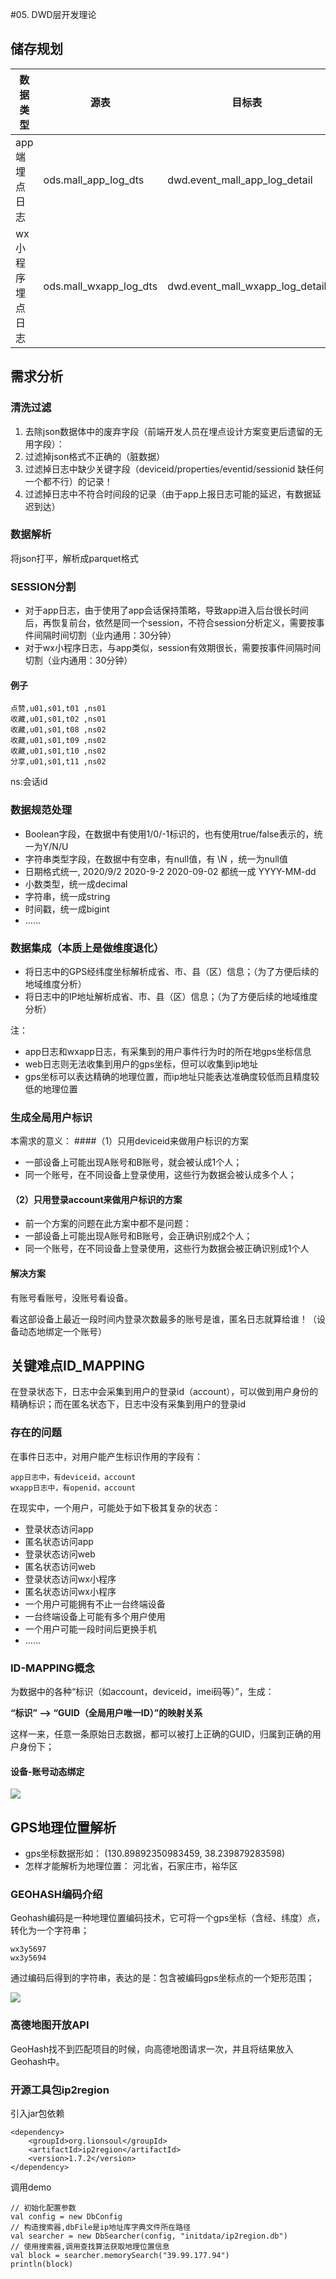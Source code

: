 #05. DWD层开发理论

## 储存规划

|  数据类型   | 源表  | 目标表  |
|  ----  | ----  | ----  |
| app端埋点日志  | ods.mall_app_log_dts | dwd.event_mall_app_log_detail |
| wx小程序埋点日志  | ods.mall_wxapp_log_dts | dwd.event_mall_wxapp_log_detail |


## 需求分析

### 清洗过滤

1. 去除json数据体中的废弃字段（前端开发人员在埋点设计方案变更后遗留的无用字段）：
1. 过滤掉json格式不正确的（脏数据）
1. 过滤掉日志中缺少关键字段（deviceid/properties/eventid/sessionid 缺任何一个都不行）的记录！
1. 过滤掉日志中不符合时间段的记录（由于app上报日志可能的延迟，有数据延迟到达）


### 数据解析

将json打平，解析成parquet格式

### SESSION分割

* 对于app日志，由于使用了app会话保持策略，导致app进入后台很长时间后，再恢复前台，依然是同一个session，不符合session分析定义，需要按事件间隔时间切割（业内通用：30分钟）
* 对于wx小程序日志，与app类似，session有效期很长，需要按事件间隔时间切割（业内通用：30分钟）

#### 例子

	点赞,u01,s01,t01 ,ns01
	收藏,u01,s01,t02 ,ns01
	收藏,u01,s01,t08 ,ns02
	收藏,u01,s01,t09 ,ns02
	收藏,u01,s01,t10 ,ns02
	分享,u01,s01,t11 ,ns02

ns:会话id

### 数据规范处理

* Boolean字段，在数据中有使用1/0/-1标识的，也有使用true/false表示的，统一为Y/N/U
* 字符串类型字段，在数据中有空串，有null值，有 \N ，统一为null值
* 日期格式统一, 2020/9/2    2020-9-2   2020-09-02 都统一成 YYYY-MM-dd
* 小数类型，统一成decimal
* 字符串，统一成string
* 时间戳，统一成bigint
* ……


### 数据集成（本质上是做维度退化）
* 将日志中的GPS经纬度坐标解析成省、市、县（区）信息；（为了方便后续的地域维度分析）
* 将日志中的IP地址解析成省、市、县（区）信息；（为了方便后续的地域维度分析）

注：

* app日志和wxapp日志，有采集到的用户事件行为时的所在地gps坐标信息
* web日志则无法收集到用户的gps坐标，但可以收集到ip地址
* gps坐标可以表达精确的地理位置，而ip地址只能表达准确度较低而且精度较低的地理位置


### 生成全局用户标识

本需求的意义：
####（1）只用deviceid来做用户标识的方案

* 一部设备上可能出现A账号和B账号，就会被认成1个人；
* 同一个账号，在不同设备上登录使用，这些行为数据会被认成多个人；

#### （2）只用登录account来做用户标识的方案
* 前一个方案的问题在此方案中都不是问题：
* 一部设备上可能出现A账号和B账号，会正确识别成2个人；
* 同一个账号，在不同设备上登录使用，这些行为数据会被正确识别成1个人

#### 解决方案

有账号看账号，没账号看设备。

看这部设备上最近一段时间内登录次数最多的账号是谁，匿名日志就算给谁！（设备动态地绑定一个账号）


## 关键难点ID_MAPPING

在登录状态下，日志中会采集到用户的登录id（account），可以做到用户身份的精确标识；而在匿名状态下，日志中没有采集到用户的登录id

### 存在的问题

在事件日志中，对用户能产生标识作用的字段有：

	app日志中，有deviceid，account
	wxapp日志中，有openid，account
	
在现实中，一个用户，可能处于如下极其复杂的状态：

* 登录状态访问app
* 匿名状态访问app
* 登录状态访问web
* 匿名状态访问web
* 登录状态访问wx小程序
* 匿名状态访问wx小程序
* 一个用户可能拥有不止一台终端设备
* 一台终端设备上可能有多个用户使用
* 一个用户可能一段时间后更换手机
* ……


### ID-MAPPING概念

为数据中的各种“标识（如account，deviceid，imei码等）”，生成：

**“标识” -->  “GUID（全局用户唯一ID）”的映射关系**

这样一来，任意一条原始日志数据，都可以被打上正确的GUID，归属到正确的用户身份下；

#### 设备-账号动态绑定


![](Images/7.png)




## GPS地理位置解析

* gps坐标数据形如：  (130.89892350983459, 38.239879283598)
* 怎样才能解析为地理位置： 河北省，石家庄市，裕华区

### GEOHASH编码介绍

Geohash编码是一种地理位置编码技术，它可将一个gps坐标（含经、纬度）点，转化为一个字符串；

	wx3y5697
	wx3y5694

通过编码后得到的字符串，表达的是：包含被编码gps坐标点的一个矩形范围；

![](Images/8.png)

### 高德地图开放API

GeoHash找不到匹配项目的时候，向高德地图请求一次，并且将结果放入Geohash中。


### 开源工具包ip2region

引入jar包依赖

	<dependency>
	    <groupId>org.lionsoul</groupId>
	    <artifactId>ip2region</artifactId>
	    <version>1.7.2</version>
	</dependency>

调用demo

	// 初始化配置参数
	val config = new DbConfig
	// 构造搜索器,dbFile是ip地址库字典文件所在路径
	val searcher = new DbSearcher(config, "initdata/ip2region.db")
	// 使用搜索器,调用查找算法获取地理位置信息
	val block = searcher.memorySearch("39.99.177.94")
	println(block)
